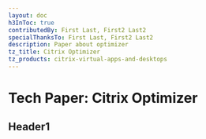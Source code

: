 ```yaml
---
layout: doc
h3InToc: true
contributedBy: First Last, First2 Last2
specialThanksTo: First Last, First2 Last2
description: Paper about optimizer
tz_title: Citrix Optimizer
tz_products: citrix-virtual-apps-and-desktops
---
```

# Tech Paper: Citrix Optimizer

## Header1
